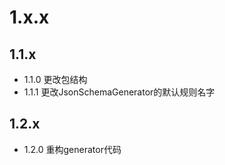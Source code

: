 # 1.x.x

## 1.1.x

* 1.1.0 更改包结构
* 1.1.1 更改JsonSchemaGenerator的默认规则名字

## 1.2.x

* 1.2.0 重构generator代码